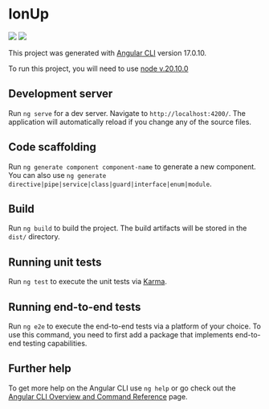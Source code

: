 # IonUp

<a href="https://codeclimate.com/github/Brisanet/ion-plus/maintainability"><img src="https://api.codeclimate.com/v1/badges/193c2285550e3150ca4c/maintainability" /></a>
<a href="https://codeclimate.com/github/Brisanet/ion-plus/test_coverage"><img src="https://api.codeclimate.com/v1/badges/193c2285550e3150ca4c/test_coverage" /></a>

This project was generated with [Angular CLI](https://github.com/angular/angular-cli) version 17.0.10.

To run this project, you will need to use [node v.20.10.0](https://nodejs.org/en/)

## Development server

Run `ng serve` for a dev server. Navigate to `http://localhost:4200/`. The application will automatically reload if you change any of the source files.

## Code scaffolding

Run `ng generate component component-name` to generate a new component. You can also use `ng generate directive|pipe|service|class|guard|interface|enum|module`.

## Build

Run `ng build` to build the project. The build artifacts will be stored in the `dist/` directory.

## Running unit tests

Run `ng test` to execute the unit tests via [Karma](https://karma-runner.github.io).

## Running end-to-end tests

Run `ng e2e` to execute the end-to-end tests via a platform of your choice. To use this command, you need to first add a package that implements end-to-end testing capabilities.

## Further help

To get more help on the Angular CLI use `ng help` or go check out the [Angular CLI Overview and Command Reference](https://angular.io/cli) page.
